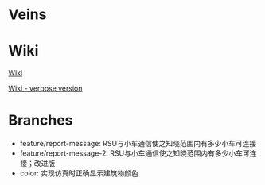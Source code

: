# Veins

# Wiki

[Wiki](https://github.com/SpereShelde/Veins/wiki)

[Wiki - verbose version](https://blog.zifan.wang/zh/categories/Veins/)

# Branches

- feature/report-message: RSU与小车通信使之知晓范围内有多少小车可连接
- feature/report-message-2: RSU与小车通信使之知晓范围内有多少小车可连接；改进版
- color: 实现仿真时正确显示建筑物颜色
